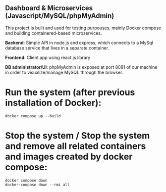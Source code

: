 ## Dashboard & Microservices (Javascript/MySQL/phpMyAdmin)

This project is built and used for testing purpouses, mainly Docker compose and building containered-based microservices. 

**Backend**: Simple API in node.js and express, which connects to a MySql database service that lives in a separate container. 

**Frontend**: Client app using react.js library

**DB administrator/UI**: phpMyAdmin is exposed at port 8081 of our machine in order to visualize/manage MySQL through the browser. 


# Run the system (after previous installation of Docker):

```
docker compose up --build
```

# Stop the system / Stop the system and remove all related containers and images created by docker compose:

```
docker compose down
docker-compose down --rmi all
```
